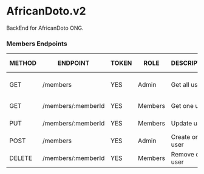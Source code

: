 # AfricanDoto.v2
BackEnd for AfricanDoto ONG.


### Members Endpoints

| METHOD | ENDPOINT                  | TOKEN | ROLE  | DESCRIPTION                  | POST PARAMS                | RETURNS                              |
| ------ | ------------------------- | ----- | ----- | ---------------------------- | -------------------------- | ------------------------------------ |
| GET    | /members                  | YES   | Admin | Get all users                | -                          | [{ member }]                         |
| GET    | /members/:memberId        | YES   | Members | Get one user               | member_id                  | { member }                           |
| PUT    | /members/:memberId        | YES   | Members | Update user                | member_id                  | "Member updated"                     |
| POST   | /members                  | YES   | Admin | Create one user            | req.body                   | "Member created"                     |
| DELETE | /members/:memberId        | YES   | Members | Remove one user            | member_id                  | "Member deleted"                     |
